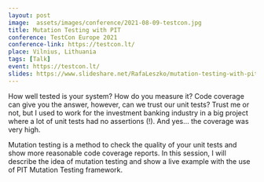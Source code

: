 ```yaml
---
layout: post
image:  assets/images/conference/2021-08-09-testcon.jpg
title: Mutation Testing with PIT
conference: TestCon Europe 2021
conference-link: https://testcon.lt/
place: Vilnius, Lithuania
tags: [Talk]
event: https://testcon.lt/
slides: https://www.slideshare.net/RafaLeszko/mutation-testing-with-pit-250143294
---
```


How well tested is your system? How do you measure it? Code coverage can give you the answer, however, can we trust our unit tests? Trust me or not, but I used to work for the investment banking industry in a big project where a lot of unit tests had no assertions (!). And yes… the coverage was very high.

Mutation testing is a method to check the quality of your unit tests and show more reasonable code coverage reports. In this session, I will describe the idea of mutation testing and show a live example with the use of PIT Mutation Testing framework.
